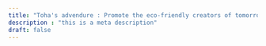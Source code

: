 ```yaml
---
title: "Toha's advendure : Promote the eco-friendly creators of tomorrow"
description : "this is a meta description"
draft: false
---
```


